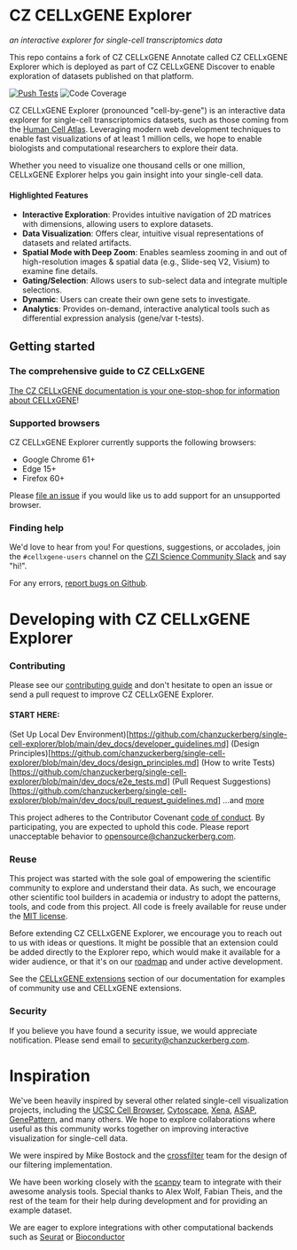 # CZ CELLxGENE Explorer
_an interactive explorer for single-cell transcriptomics data_

This repo contains a fork of CZ CELLxGENE Annotate called CZ CELLxGENE Explorer which is deployed as part of CZ CELLxGENE Discover to enable exploration of datasets published on that platform.

[![Push Tests](https://github.com/chanzuckerberg/single-cell-explorer/workflows/Push%20Tests/badge.svg)](https://github.com/chanzuckerberg/single-cell-explorer/actions?query=workflow%3A%22Push+Tests%22)
![Code Coverage](https://codecov.io/gh/chanzuckerberg/single-cell-explorer/branch/main/graph/badge.svg)

CZ CELLxGENE Explorer (pronounced "cell-by-gene") is an interactive data explorer for single-cell transcriptomics datasets, such as those coming from the [Human Cell Atlas](https://humancellatlas.org). Leveraging modern web development techniques to enable fast visualizations of at least 1 million cells, we hope to enable biologists and computational researchers to explore their data.

Whether you need to visualize one thousand cells or one million, CELLxGENE Explorer helps you gain insight into your single-cell data.

#### Highlighted Features

- **Interactive Exploration**: Provides intuitive navigation of 2D matrices with dimensions, allowing users to explore datasets.
- **Data Visualization**: Offers clear, intuitive visual representations of datasets and related artifacts.
- **Spatial Mode with Deep Zoom**: Enables seamless zooming in and out of high-resolution images & spatial data (e.g., Slide-seq V2, Visium) to examine fine details.
- **Gating/Selection**: Allows users to sub-select data and integrate multiple selections.
- **Dynamic**: Users can create their own gene sets to investigate.
- **Analytics**: Provides on-demand, interactive analytical tools such as differential expression analysis (gene/var t-tests).

## Getting started

### The comprehensive guide to CZ CELLxGENE

[The CZ CELLxGENE documentation is your one-stop-shop for information about CELLxGENE](https://cellxgene.cziscience.com/docs/01__CellxGene)!

### Supported browsers

CZ CELLxGENE Explorer currently supports the following browsers:

- Google Chrome 61+
- Edge 15+
- Firefox 60+

Please [file an issue](https://github.com/chanzuckerberg/single-cell-explorer/issues/new/choose) if you would like us to add support for an unsupported browser.

### Finding help

We'd love to hear from you!
For questions, suggestions, or accolades, join the `#cellxgene-users` channel on the [CZI Science Community Slack](https://czi.co/science-slack) and say "hi!".

For any errors, [report bugs on Github](https://github.com/chanzuckerberg/single-cell-explorer/issues/new/choose).

# Developing with CZ CELLxGENE Explorer

### Contributing

Please see our [contributing guide](https://github.com/chanzuckerberg/cellxgene-documentation/blob/main/contribute.md) and don't hesitate to open an issue or send a pull request to improve CZ CELLxGENE Explorer.

#### START HERE:
(Set Up Local Dev Environment)[https://github.com/chanzuckerberg/single-cell-explorer/blob/main/dev_docs/developer_guidelines.md]
(Design Principles)[https://github.com/chanzuckerberg/single-cell-explorer/blob/main/dev_docs/design_principles.md]
(How to write Tests)[https://github.com/chanzuckerberg/single-cell-explorer/blob/main/dev_docs/e2e_tests.md]
(Pull Request Suggestions)[https://github.com/chanzuckerberg/single-cell-explorer/blob/main/dev_docs/pull_request_guidelines.md]
...and [more](https://github.com/chanzuckerberg/single-cell-explorer/blob/main/dev_docs)

This project adheres to the Contributor Covenant [code of conduct](https://github.com/chanzuckerberg/.github/blob/master/CODE_OF_CONDUCT.md). By participating, you are expected to uphold this code. Please report unacceptable behavior to opensource@chanzuckerberg.com.

### Reuse

This project was started with the sole goal of empowering the scientific community to explore and understand their data. 
As such, we encourage other scientific tool builders in academia or industry to adopt the patterns, tools, and code from 
this project. All code is freely available for reuse under the [MIT license](https://opensource.org/licenses/MIT).


Before extending CZ CELLxGENE Explorer, we encourage you to reach out to us with ideas or questions. It might be possible that an 
extension could be added directly to the Explorer repo, which would make it available for a wider audience, or that it's on our 
[roadmap](https://github.com/chanzuckerberg/cellxgene-documentation/blob/main/roadmap.md) and under active development. 

See the [CELLxGENE extensions](https://github.com/chanzuckerberg/cellxgene-documentation/blob/main/community-extensions.md) section of our documentation for examples of community use and CELLxGENE extensions. 

### Security

If you believe you have found a security issue, we would appreciate notification. Please send email to <security@chanzuckerberg.com>.

# Inspiration

We've been heavily inspired by several other related single-cell visualization projects, including the [UCSC Cell Browser](http://cells.ucsc.edu/), [Cytoscape](http://www.cytoscape.org/), [Xena](https://xena.ucsc.edu/), [ASAP](https://asap.epfl.ch/), [GenePattern](http://genepattern-notebook.org/), and many others. We hope to explore collaborations where useful as this community works together on improving interactive visualization for single-cell data.

We were inspired by Mike Bostock and the [crossfilter](https://github.com/crossfilter) team for the design of our filtering implementation.

We have been working closely with the [scanpy](https://github.com/theislab/scanpy) team to integrate with their awesome analysis tools. Special thanks to Alex Wolf, Fabian Theis, and the rest of the team for their help during development and for providing an example dataset.

We are eager to explore integrations with other computational backends such as [Seurat](https://github.com/satijalab/seurat) or [Bioconductor](https://github.com/Bioconductor)
